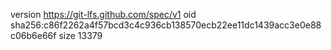 version https://git-lfs.github.com/spec/v1
oid sha256:c86f2262a4f57bcd3c4c936cb138570ecb22ee11dc1439acc3e0e88c06b6e66f
size 13379
